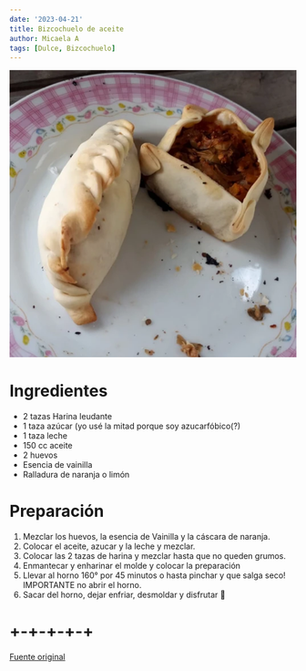 ```yaml
---
date: '2023-04-21'
title: Bizcochuelo de aceite
author: Micaela A 
tags: [Dulce, Bizcochuelo]
---
```


![imagen de las empanadas](
    /images/empanadasVerdura1.webp)
# Ingredientes
- 2 tazas Harina leudante
- 1 taza azúcar (yo usé la mitad porque soy azucarfóbico(?)
- 1 taza leche
- 150 cc aceite
- 2 huevos
- Esencia de vainilla
- Ralladura de naranja o limón



# Preparación
1. Mezclar los huevos, la esencia de Vainilla y la cáscara de naranja.
2. Colocar el aceite, azucar y la leche y mezclar.
3. Colocar las 2 tazas de harina y mezclar hasta que no queden grumos.
4. Enmantecar y enharinar el molde y colocar la preparación 
5. Llevar al horno 160° por 45 minutos o hasta pinchar y que salga seco! IMPORTANTE no abrir el horno.
6. Sacar del horno, dejar enfriar, desmoldar y disfrutar 💖

# +-+-+-+-+

[Fuente original](https://cookpad.com/ar/recetas/8388776-bizcochuelo-casero-super-humedo-esponjoso-y-facil)